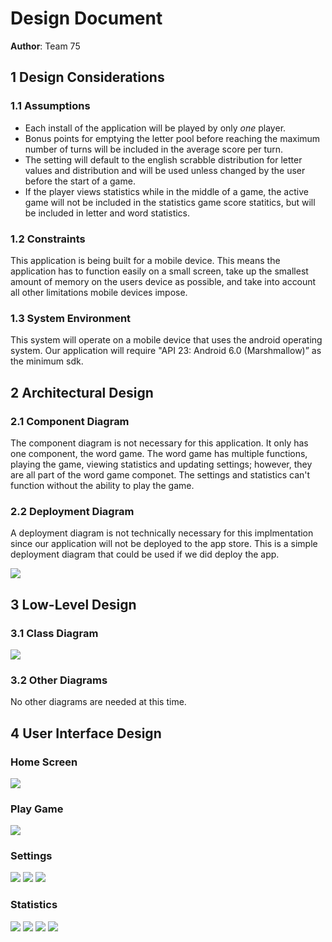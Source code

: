 # Design Document

**Author**: Team 75

## 1 Design Considerations

### 1.1 Assumptions

* Each install of the application will be played by only *one* player. 
* Bonus points for emptying the letter pool before reaching the maximum number of turns will be included in the average score per turn. 
* The setting will default to the english scrabble distribution for letter values and distribution and will be used unless changed by the user before the start of a game. 
* If the player views statistics while in the middle of a game, the active game will not be included in the statistics game score statitics, but will be included in letter and word statistics. 

### 1.2 Constraints

This application is being built for a mobile device. This means the application has to function easily on a small screen, take up the smallest amount of memory on the users device as possible, and take into account all other limitations mobile devices impose. 


### 1.3 System Environment

This system will operate on a mobile device that uses the android operating system. Our application will require "API 23: Android 6.0 (Marshmallow)” as the minimum sdk.

## 2 Architectural Design

### 2.1 Component Diagram

The component diagram is not necessary for this application. It only has one component, the word game. The word game has multiple functions, playing the game, viewing statistics and updating settings; however, they are all part of the word game componet. The settings and statistics can't function without the ability to play the game. 

### 2.2 Deployment Diagram
A deployment diagram is not technically necessary for this implmentation since our application will not be deployed to the app store. This is a simple deployment diagram that could be used if we did deploy the app. 

![](https://github.gatech.edu/gt-omscs-se-2019fall/6300Fall19Team75/blob/master/GroupProject/Images/DeploymentDiagram.png)

## 3 Low-Level Design

### 3.1 Class Diagram

![](https://github.gatech.edu/gt-omscs-se-2019fall/6300Fall19Team75/blob/master/GroupProject/Images/design-team.png)

### 3.2 Other Diagrams

No other diagrams are needed at this time.

## 4 User Interface Design
### Home Screen
![](https://github.gatech.edu/gt-omscs-se-2019fall/6300Fall19Team75/blob/master/GroupProject/Images/homeMockUp.png)
### Play Game
![](https://github.gatech.edu/gt-omscs-se-2019fall/6300Fall19Team75/blob/master/GroupProject/Images/playWordMockUp.png)
### Settings
![](https://github.gatech.edu/gt-omscs-se-2019fall/6300Fall19Team75/blob/master/GroupProject/Images/settingMockUp.png)
![](https://github.gatech.edu/gt-omscs-se-2019fall/6300Fall19Team75/blob/master/GroupProject/Images/maxTurnsMockUp.png)
![](https://github.gatech.edu/gt-omscs-se-2019fall/6300Fall19Team75/blob/master/GroupProject/Images/letterPoolMockUp.png)
### Statistics 
![](https://github.gatech.edu/gt-omscs-se-2019fall/6300Fall19Team75/blob/master/GroupProject/Images/statsMockUp.png)
![](https://github.gatech.edu/gt-omscs-se-2019fall/6300Fall19Team75/blob/master/GroupProject/Images/gameStatsMockUp.png)
![](https://github.gatech.edu/gt-omscs-se-2019fall/6300Fall19Team75/blob/master/GroupProject/Images/letterStatsMockUp.png)
![](https://github.gatech.edu/gt-omscs-se-2019fall/6300Fall19Team75/blob/master/GroupProject/Images/wordStatsMockUp.png)

<!--stackedit_data:
eyJoaXN0b3J5IjpbMTYyODQ5NTM1MF19
-->
